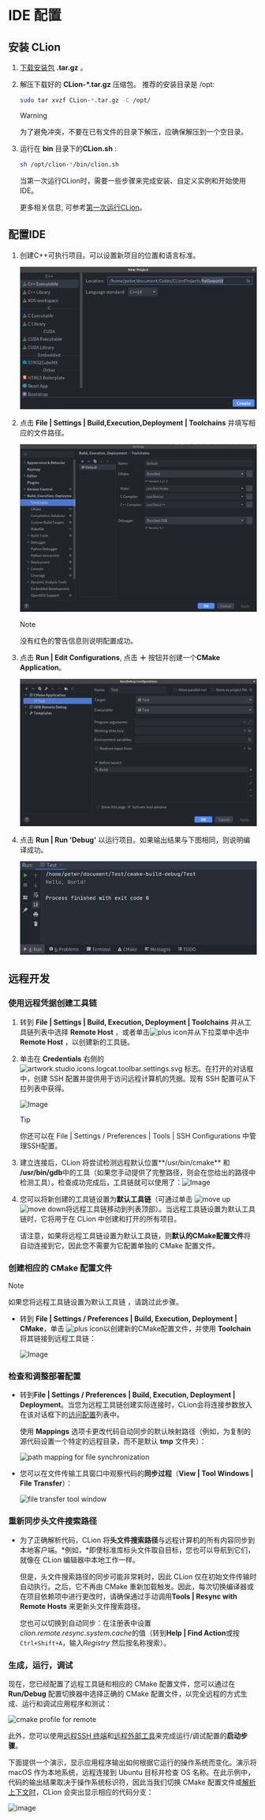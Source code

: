 # IDE 配置

## 安装 CLion

1. [下载安装包](https://www.jetbrains.com/clion/download/) **.tar.gz** 。

2. 解压下载好的 **CLion-*.tar.gz** 压缩包。 推荐的安装目录是 /opt: 

   ```bash
   sudo tar xvzf CLion-*.tar.gz -C /opt/
   ```

   > [!Warning]
   >
   > 为了避免冲突，不要在已有文件的目录下解压，应确保解压到一个空目录。

3. 运行在 **bin** 目录下的**CLion.sh** :

   ```bash
   sh /opt/clion-*/bin/clion.sh
   ```

   当第一次运行CLion时，需要一些步骤来完成安装、自定义实例和开始使用IDE。    

   更多相关信息, 可参考[第一次运行CLion](https://www.jetbrains.com/help/clion/run-for-the-first-time.html)。

## 配置IDE

1. 创建C++可执行项目。可以设置新项目的位置和语言标准。

    ![Image](../img/ide_config/new_project.png)

2. 点击 **File | Settings | Build,Execution,Deployment | Toolchains** 并填写相应的文件路径。

   ![Image](../img/ide_config/toolchain.png)

   > [!Note]
   >
   > 没有红色的警告信息则说明配置成功。

3. 点击 **Run | Edit Configurations**, 点击 **＋** 按钮并创建一个**CMake Application**。

    ![Image](../img/ide_config/debug_config.png)

4. 点击 **Run | Run 'Debug'** 以运行项目。如果输出结果与下图相同，则说明编译成功。

    ![Image](../img/ide_config/output.png)

## 远程开发

### 使用远程凭据创建工具链

1. 转到 **File | Settings | Build, Execution, Deployment | Toolchains** 并从工具链列表中选择 **Remote Host** ，或者单击![plus icon](https://www.jetbrains.com/help/img/idea/2020.2/artwork.studio.icons.common.add.svg)并从下拉菜单中选中 **Remote Host** ，以创建新的工具链。

2. 单击在 **Credentials** 右侧的 ![artwork.studio.icons.logcat.toolbar.settings.svg](https://www.jetbrains.com/help/img/idea/2020.2/artwork.studio.icons.logcat.toolbar.settings.svg) 标志。在打开的对话框中，创建 SSH 配置并提供用于访问远程计算机的凭据。现有 SSH 配置可从下拉列表中获得。

    ![Image](https://resources.jetbrains.com/help/img/idea/2020.2/cl_remote_toolchaincredentials.png)

    > [!Tip]
    >
    > 你还可以在 File | Settings / Preferences | Tools | SSH Configurations 中管理SSH配置。

3. 建立连接后，CLion 将尝试检测远程默认位置**/usr/bin/cmake** 和 **/usr/bin/gdb**中的工具（如果您手动提供了完整路径，则会在您给出的路径中检测工具）。检查成功完成后，工具链就可以使用了：![Image](https://resources.jetbrains.com/help/img/idea/2020.2/cl_remote_toolchainsuccess.png)

4. 您可以将新创建的工具链设置为**默认工具链**（可通过单击 ![move up](https://www.jetbrains.com/help/img/idea/2020.2/icons.actions.moveUp.svg)![move down](https://www.jetbrains.com/help/img/idea/2020.2/icons.actions.moveDown.svg)将远程工具链移动到列表顶部）。当远程工具链设置为默认工具链时，它将用于在 CLion 中创建和打开的所有项目。

    请注意，如果将远程工具链设置为默认工具链，则**默认的CMake配置文件**将自动连接到它，因此您不需要为它配置单独的 CMake 配置文件。 

### 创建相应的 CMake 配置文件

> [!Note]
>
> 如果您将远程工具链设置为默认工具链 ，请跳过此步骤。 

+ 转到 **File | Settings / Preferences | Build, Execution, Deployment | CMake**，单击 ![plus icon](https://www.jetbrains.com/help/img/idea/2020.2/artwork.studio.icons.common.add.svg)以创建新的CMake配置文件，并使用 **Toolchain** 将其链接到远程工具链：

    ![Image](https://resources.jetbrains.com/help/img/idea/2020.2/cl_remote_cmakeprofile.png)

### 检查和调整部署配置

+  转到**File | Settings / Preferences | Build, Execution, Deployment | Deployment**。当您为远程工具链创建实际连接时，CLion会将连接参数放入在该对话框下的[访问配置](https://www.jetbrains.com/help/clion/settings-deployment.html)列表中。

    使用 **Mappings** 选项卡更改代码自动同步的默认映射路径（例如，为复制的源代码设置一个特定的远程目录，而不是默认 **tmp** 文件夹）：

    ![path mapping for file synchronization](https://www.jetbrains.com/help/img/idea/2020.2/cl_remote_pathmappings.png)

+ 您可以在文件传输工具窗口中观察代码的**同步过程**（**View | Tool Windows | File Transfer**）：       

    ![file transfer tool window](https://www.jetbrains.com/help/img/idea/2020.2/cl_remote_filetransfer.png)

### 重新同步头文件搜索路径

+ 为了正确解析代码，CLion 将**头文件搜索路径**与远程计算机的所有内容同步到本地客户端。*例如，*即使标准库标头文件取自目标，您也可以导航到它们，就像在 CLion 编辑器中本地工作一样。

    但是，头文件搜索路径的同步可能非常耗时，因此 CLion 仅在初始文件传输时自动执行。之后，它不再由 CMake 重新加载触发。因此，每次切换编译器或在项目依赖项中进行更改时，请确保通过手动调用**Tools | Resync with Remote Hosts** 来更新头文件搜索路径。

    您也可以切换到自动同步：在注册表中设置*clion.remote.resync.system.cache*的值（转到**Help | Find Action**或按`Ctrl+Shift+A`，输入*Registry* 然后按名称搜索）。

### 生成，运行，调试

现在，您已经配置了远程工具链和相应的 CMake 配置文件，您可以通过在**Run/Debug** 配置切换器中选择正确的 CMake 配置文件，以完全远程的方式生成、运行和调试应用程序和测试：

![cmake profile for remote](https://www.jetbrains.com/help/img/idea/2020.2/cl_remote_profile.png)

此外，您可以使用[远程SSH 终端](https://www.jetbrains.com/help/clion/running-ssh-terminal.html)和[远程外部工具](https://www.jetbrains.com/help/clion/settings-tools-remote-ssh-external-tools.html)来完成运行/调试配置的**启动步骤**。       

下面提供一个演示，显示应用程序输出如何根据它运行的操作系统而变化。演示将 macOS 作为本地系统，远程连接到 Ubuntu 目标并检查 OS 名称。在此示例中，代码的输出结果取决于操作系统标识符，因此当我们切换 CMake 配置文件或[解析上下文时](https://www.jetbrains.com/help/clion/switching-resolve-context.html)，CLion 会突出显示相应的代码分支：

![image](A:/robomaster/RM-Software-Tutorial/img/ide_config/index.gif)